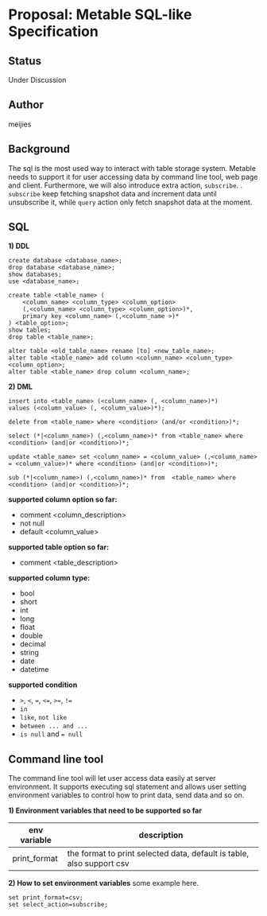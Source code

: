 # Proposal: Metable SQL-like Specification

## Status

Under Discussion

## Author

meijies

## Background

The sql is the most used way to interact with table storage system. Metable needs to support it for user accessing data
by command line tool, web page and client. Furthermore, we will also introduce extra action, `subscribe`.
. `subscribe` keep fetching snapshot data and increment data until unsubscribe it, while `query` action only fetch
snapshot data at the moment.

## SQL

**1) DDL**

```
create database <database_name>;
drop database <database_name>;
show databases;
use <database_name>;

create table <table_name> (
    <column_name> <column_type> <column_option>
    (,<column_name> <column_type> <column_option>)*,
    primary key <column_name> (,<column_name >)*
) <table_option>;
show tables;
drop table <table_name>;

alter table <old_table_name> rename [to] <new_table_name>;
alter table <table_name> add column <column_name> <column_type> <column_option>;
alter table <table_name> drop column <column_name>;
```

**2) DML**

```
insert into <table_name> (<column_name> (, <column_name>)*)
values (<column_value> (, <column_value>)*);

delete from <table_name> where <condition> (and/or <condition>)*;

select (*|<column_name>) (,<column_name>)* from <table_name> where <condition> (and|or <condition>)*;

update <table_name> set <column_name> = <column_value> (,<column_name> = <column_value>)* where <condition> (and|or <condition>)*;

sub (*|<column_name>) (,<column_name>)* from  <table_name> where <condition> (and|or <condition>)*;
```

**supported column option so far:**

+ comment <column_description>
+ not null
+ default <column_value>

**supported table option so far:**

+ comment <table_description>

**supported column type:**

+ bool
+ short
+ int
+ long
+ float
+ double
+ decimal
+ string
+ date
+ datetime

**supported condition**

+ `>`, `<`, `=`, `<=`, `>=`, `!=`
+ `in`
+ `like`, `not like`
+ `between ... and ...`
+ `is null` and `= null`

## Command line tool

The command line tool will let user access data easily at server environment. It supports executing sql statement and
allows user setting environment variables to control how to print data, send data and so on.

**1) Environment variables that need to be supported so far**

| env variable  | description                                                               |
|---------------|---------------------------------------------------------------------------|
| print_format  | the format to print selected data, default is table, also support csv     |

**2) How to set environment variables**
some example here.

```
set print_format=csv;
set select_action=subscribe;
```
